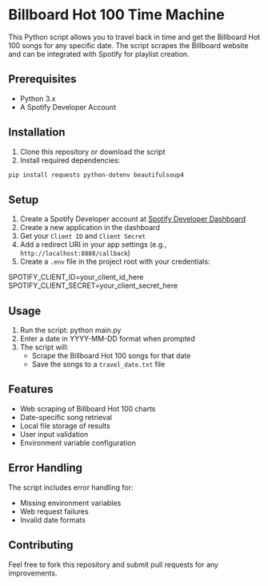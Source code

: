 # Billboard Hot 100 Time Machine

This Python script allows you to travel back in time and get the Billboard Hot 100 songs for any specific date. The script scrapes the Billboard website and can be integrated with Spotify for playlist creation.

## Prerequisites

- Python 3.x
- A Spotify Developer Account

## Installation

1. Clone this repository or download the script
2. Install required dependencies:
```bash
pip install requests python-dotenv beautifulsoup4
```
## Setup
1. Create a Spotify Developer account at [Spotify Developer Dashboard](https://developer.spotify.com/dashboard)
2. Create a new application in the dashboard
3. Get your `Client ID` and `Client Secret`
4. Add a redirect URI in your app settings (e.g., `http://localhost:8888/callback`)
5. Create a `.env` file in the project root with your credentials:

SPOTIFY_CLIENT_ID=your_client_id_here
SPOTIFY_CLIENT_SECRET=your_client_secret_here

## Usage
1. Run the script:
python main.py 
2. Enter a date in YYYY-MM-DD format when prompted 
3. The script will:
    - Scrape the Billboard Hot 100 songs for that date
    - Save the songs to a `travel_date.txt` file
## Features
- Web scraping of Billboard Hot 100 charts
- Date-specific song retrieval
- Local file storage of results
- User input validation
- Environment variable configuration

## Error Handling
The script includes error handling for:
- Missing environment variables
- Web request failures
- Invalid date formats

## Contributing
Feel free to fork this repository and submit pull requests for any improvements.

